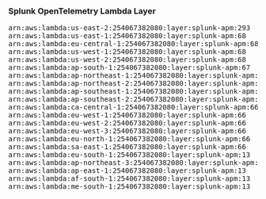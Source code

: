 <h3>Splunk OpenTelemetry Lambda Layer</h3>

<pre>
arn:aws:lambda:us-east-2:254067382080:layer:splunk-apm:293
arn:aws:lambda:us-east-1:254067382080:layer:splunk-apm:68
arn:aws:lambda:eu-central-1:254067382080:layer:splunk-apm:68
arn:aws:lambda:us-west-1:254067382080:layer:splunk-apm:68
arn:aws:lambda:us-west-2:254067382080:layer:splunk-apm:68
arn:aws:lambda:ap-south-1:254067382080:layer:splunk-apm:67
arn:aws:lambda:ap-northeast-1:254067382080:layer:splunk-apm:67
arn:aws:lambda:ap-northeast-2:254067382080:layer:splunk-apm:67
arn:aws:lambda:ap-southeast-1:254067382080:layer:splunk-apm:67
arn:aws:lambda:ap-southeast-2:254067382080:layer:splunk-apm:66
arn:aws:lambda:ca-central-1:254067382080:layer:splunk-apm:66
arn:aws:lambda:eu-west-1:254067382080:layer:splunk-apm:66
arn:aws:lambda:eu-west-2:254067382080:layer:splunk-apm:66
arn:aws:lambda:eu-west-3:254067382080:layer:splunk-apm:66
arn:aws:lambda:eu-north-1:254067382080:layer:splunk-apm:66
arn:aws:lambda:sa-east-1:254067382080:layer:splunk-apm:66
arn:aws:lambda:eu-south-1:254067382080:layer:splunk-apm:13
arn:aws:lambda:ap-northeast-3:254067382080:layer:splunk-apm:13
arn:aws:lambda:ap-east-1:254067382080:layer:splunk-apm:13
arn:aws:lambda:af-south-1:254067382080:layer:splunk-apm:13
arn:aws:lambda:me-south-1:254067382080:layer:splunk-apm:13
</pre>